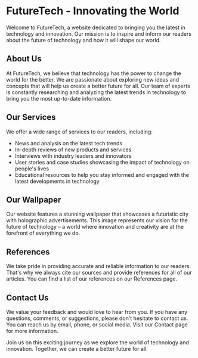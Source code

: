 <!--font:Raleway-->

# FutureTech - Innovating the World

Welcome to FutureTech, a website dedicated to bringing you the latest in technology and innovation. Our mission is to inspire and inform our readers about the future of technology and how it will shape our world.

## About Us

At FutureTech, we believe that technology has the power to change the world for the better. We are passionate about exploring new ideas and concepts that will help us create a better future for all. Our team of experts is constantly researching and analyzing the latest trends in technology to bring you the most up-to-date information.

## Our Services

We offer a wide range of services to our readers, including:

- News and analysis on the latest tech trends
- In-depth reviews of new products and services
- Interviews with industry leaders and innovators
- User stories and case studies showcasing the impact of technology on people's lives
- Educational resources to help you stay informed and engaged with the latest developments in technology

## Our Wallpaper

Our website features a stunning wallpaper that showcases a futuristic city with holographic advertisements. This image represents our vision for the future of technology – a world where innovation and creativity are at the forefront of everything we do.

## References

We take pride in providing accurate and reliable information to our readers. That's why we always cite our sources and provide references for all of our articles. You can find a list of our references on our References page.

## Contact Us

We value your feedback and would love to hear from you. If you have any questions, comments, or suggestions, please don't hesitate to contact us. You can reach us by email, phone, or social media. Visit our Contact page for more information.

Join us on this exciting journey as we explore the world of technology and innovation. Together, we can create a better future for all.

<!--

Write me content for website with wallpaper which alt text is:

"A futuristic city with holographic advertisements for a tech or innovation website"

The name/title of the page should not be 1:1 copy of the alt text but rather a real content of the website which is using this wallpaper.

- Use markdown format 
- Start with heading
- Heading should be short and concise
- The content should look like a real website 
- The website should not be about the wallpaper, wallpaper is just a related background
- Heading should be contain work "wallpaper" or "background"
- Include real sections like references, contact, user stories, etc. use things relevant to the page purpose.
- Feel free to use structure like headings, bullets, numbering, blockquotes, paragraphs, horizontal lines, etc.
- You can use formatting like bold or _italic_
- You can include UTF-8 emojis
- Links should be only #hash anchors (and you can refer to the document itself)
- Do not include images


---


# FutureTech - Innovating the World

Welcome to FutureTech, a website dedicated to bringing you the latest in technology and innovation. Our mission is to inspire and inform our readers about the future of technology and how it will shape our world.

## About Us

At FutureTech, we believe that technology has the power to change the world for the better. We are passionate about exploring new ideas and concepts that will help us create a better future for all. Our team of experts is constantly researching and analyzing the latest trends in technology to bring you the most up-to-date information.

## Our Services

We offer a wide range of services to our readers, including:

- News and analysis on the latest tech trends
- In-depth reviews of new products and services
- Interviews with industry leaders and innovators
- User stories and case studies showcasing the impact of technology on people's lives
- Educational resources to help you stay informed and engaged with the latest developments in technology

## Our Wallpaper

Our website features a stunning wallpaper that showcases a futuristic city with holographic advertisements. This image represents our vision for the future of technology – a world where innovation and creativity are at the forefront of everything we do.

## References

We take pride in providing accurate and reliable information to our readers. That's why we always cite our sources and provide references for all of our articles. You can find a list of our references on our References page.

## Contact Us

We value your feedback and would love to hear from you. If you have any questions, comments, or suggestions, please don't hesitate to contact us. You can reach us by email, phone, or social media. Visit our Contact page for more information.

Join us on this exciting journey as we explore the world of technology and innovation. Together, we can create a better future for all.

-->
